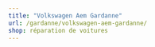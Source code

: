 ```yaml
---
title: "Volkswagen Aem Gardanne"
url: /gardanne/volkswagen-aem-gardanne/
shop: réparation de voitures
---
```

